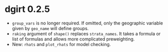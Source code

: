 # dgirt 0.2.5

* `group_vars` is no longer required. If omitted, only the geographic variable
  given by `geo_name` will define groups.
* `raking` argument of `shape()` replaces `strata_names`. It takes a formula or
  list of formulas and allows more complicated preweighting.
* New: `rhats` and `plot_rhats` for model checking.
